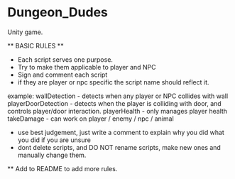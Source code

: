 # Dungeon_Dudes
Unity game. 

** BASIC RULES **

- Each script serves one purpose.
- Try to make them applicable to player and NPC
- Sign and comment each script
- if they are player or npc specific the script name should reflect it.

example:  wallDetection - detects when any player or NPC collides with wall
	  playerDoorDetection - detects when the player is colliding with door, and controls player/door interaction.
	  playerHealth -  only manages player health
	  takeDamage - can work on player / enemy / npc / animal

- use best judgement, just write a comment to explain why you did what you did if you are unsure
- dont delete scripts, and DO NOT rename scripts, make new ones and manually change them.

** Add to README to add more rules. 
